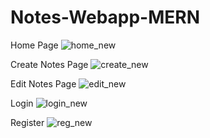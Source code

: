 # Notes-Webapp-MERN

Home Page
![home_new](https://user-images.githubusercontent.com/65012210/111282667-3fca3480-8664-11eb-920b-66db6d4ec91f.PNG)

Create Notes Page
![create_new](https://user-images.githubusercontent.com/65012210/111282649-3c36ad80-8664-11eb-81f4-0a862a1e610c.PNG)

Edit Notes Page
![edit_new](https://user-images.githubusercontent.com/65012210/111282658-3e990780-8664-11eb-9dfa-e0b81ea7233b.PNG)

Login
![login_new](https://user-images.githubusercontent.com/65012210/111282672-4193f800-8664-11eb-9492-36fb7728b7b5.PNG)

Register
![reg_new](https://user-images.githubusercontent.com/65012210/111282680-435dbb80-8664-11eb-8835-a70bc15d2f14.PNG)
